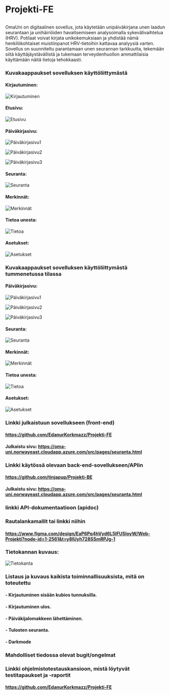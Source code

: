 # Projekti-FE

##
OmaUni on digitaalinen sovellus, jota käytetään unipäiväkirjana unen laadun
seurantaan ja unihäiriöiden havaitsemiseen analysoimalla sykevälivaihtelua
(HRV). Potilaat voivat kirjata unikokemuksiaan ja yhdistää nämä
henkilökohtaiset muistiinpanot HRV-tietoihin kattavaa analyysiä varten. Sovellus
on suunniteltu parantamaan unen seurannan tarkkuutta, tekemään siitä
käyttäjäystävällistä ja tukemaan terveydenhuollon ammattilaisia käyttämään
näitä tietoja tehokkaasti.

### Kuvakaappaukset sovelluksen käyttöliittymästä
#### Kirjautuminen:
![Kirjautuminen](</public/img/kirjautuminen (1).png>)
#### Etusivu:
![Etusivu](</public/img/etusivu.png>)

#### Päiväkirjasivu:
![Päiväkirjasivu1](</public/img/paivakirja1.png>)

![Päiväkirjasivu2](</public/img/paivakirja2.png>)

![Päiväkirjasivu3](</public/img/paivakirja3.png>)

#### Seuranta:
![Seuranta](</public/img/seuranta.png>)

#### Merkinnät:
![Merkinnät](</public/img/>)
#### Tietoa unesta:
![Tietoa](</public/img/tietoa.png>)

#### Asetukset:
![Asetukset](</public/img/asetukset.png>)

### Kuvakaappaukset sovelluksen käyttöliittymästä tummenetussa tilassa

#### Päiväkirjasivu:
![Päiväkirjasivu1](</public/img/paivakirja1-dark.png>)

![Päiväkirjasivu2](</public/img/paivakirja2-dark.png>)

![Päiväkirjasivu3](</public/img/paivakirja3-dark.png>)

#### Seuranta:
![Seuranta](</public/img/seuranta-dark.png>)

#### Merkinnät:
![Merkinnät](</public/img/>)
#### Tietoa unesta:
![Tietoa](</public/img/tietoa-dark.png>)

#### Asetukset:
![Asetukset](</public/img/asetukset-dark.png>)




### Linkki julkaistuun sovellukseen (front-end)
#### https://github.com/EdanurKorkmazz/Projekti-FE
#### Julkaistu sivu: https://oma-uni.norwayeast.cloudapp.azure.com/src/pages/seuranta.html

### Linkki käytössä olevaan back-end-sovellukseen/APIin
#### https://github.com/tinjapup/Projekti-BE
#### Julkaistu sivu: https://oma-uni.norwayeast.cloudapp.azure.com/src/pages/seuranta.html




### linkki API-dokumentaatioon (apidoc)
####

### Rautalankamallit tai linkki niihin
#### https://www.figma.com/design/EaP6Pq4hVyd6L5lFUSIoyW/Web-Projekti?node-id=1-2561&t=y8IUyh728SSmRPJg-1

### Tietokannan kuvaus:
![Tietokanta](</public/img/>)

### Listaus ja kuvaus kaikista toiminnallisuuksista, mitä on toteutettu
#### - Kirjautuminen sisään kubios tunnuksilla.
#### - Kirjautuminen ulos.
#### - Päiväkijalomakkeen lähettäminen.
#### - Tulosten seuranta.
#### - Darkmode

### Mahdolliset tiedossa olevat bugit/ongelmat

### Linkki ohjelmistotestauskansioon, mistä löytyvät testitapaukset ja -raportit
#### https://github.com/EdanurKorkmazz/Projekti-FE

